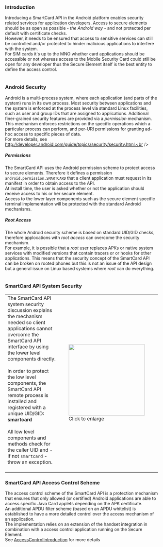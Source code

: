 ### Introduction ###
Introducing a SmartCard API in the Android platform enables security related services for application developers. Access to secure elements should be as open as possible - _the Android way_ - and not protected per default with certificate checks.<br />
However, it needs to be ensured that access to sensitive services can still be controlled and/or protected to hinder malicious applications to interfere with the system.<br />
For SIM cards it's up to the MNO whether card applications should be accessible or not whereas access to the Mobile Security Card could still be open for any developer thus the Secure Element itself is the best entity to define the access control.<br /><br />

### Android Security ###
Android is a multi-process system, where each application (and parts of the system) runs in its own process. Most security between applications and the system is enforced at the process level via standard Linux facilities, such as user and group IDs that are assigned to applications. Additional finer-grained security features are provided via a _permission_ mechanism.<br />
This mechanism enforces restrictions on the specific operations which a particular process can perform, and per-URI permissions for granting ad-hoc access to specific pieces of data.
<br />For more details, see http://developer.android.com/guide/topics/security/security.html.<br />

##### Permissions #####
The SmartCard API uses the Android permission scheme to protect access to secure elements. Therefore it defines a permission `android.permission.SMARTCARD` that a client application must request in its manifest in order to obtain access to the API.<br />
At install time, the user is asked whether or not the application should receive access to his or her secure element.<br />
Access to the lower layer components such as the secure element specific terminal implementation will be protected with the standard Android mechanisms.

##### Root Access #####
The whole Android security scheme is based on standard UID/GID checks, therefore applocations with _root access_ can overcome the security mechanism.<br />
For example, it is possible that a _root_ user replaces APKs or native system services with modified versions that contain tracers or or hooks for other applications. This means that the security concept of the SmartCard API can be broken on rooted phones but this is not an issue of the API design but a general issue on Linux based systems where _root_ can do everything.<br /><br />

### SmartCard API System Security ###
<table>
<tr>
<td width='35%' valign='top'>
The SmartCard API system security discussion explains the mechanism needed so client applications cannot overcome the SmartCard API interface by using the lower level components directly.<br /><br />
In order to protect the low level components, the SmartCard API remote process is installed and registered with a unique UID/GID: <b>smartcard</b><br /><br />
All low level components and methods check for the caller UID and - if not <code>smartcard</code> - throw an exception.<br /><br />
</td>
<td width='5%'>
</td>
<td width='60%'>
<a href='http://code.google.com/p/seek-for-android/wiki/SCAPI_hacking_png'>
<img src='http://seek-for-android.googlecode.com/svn/wiki/img/SCAPI_hacking.png' width='250' height='235' />
</a>
<br />
Click to enlarge<br>
</td>
</tr>
</table>

### SmartCard API Access Control Scheme ###
The access control scheme of the SmartCard API is a protection mechanism that ensures that only allowed (or certified) Android applications are able to access specific Java Card applets depending on the APK certificate.<br />
An additional APDU filter scheme (based on an APDU whitelist) is established to have a more detailed control over the access mechanism of an application.<br />
The implementation relies on an extension of the handset integration in combination with a access control application running on the Secure Element.<br />
See [AccessControlIntroduction](AccessControlIntroduction) for more details
